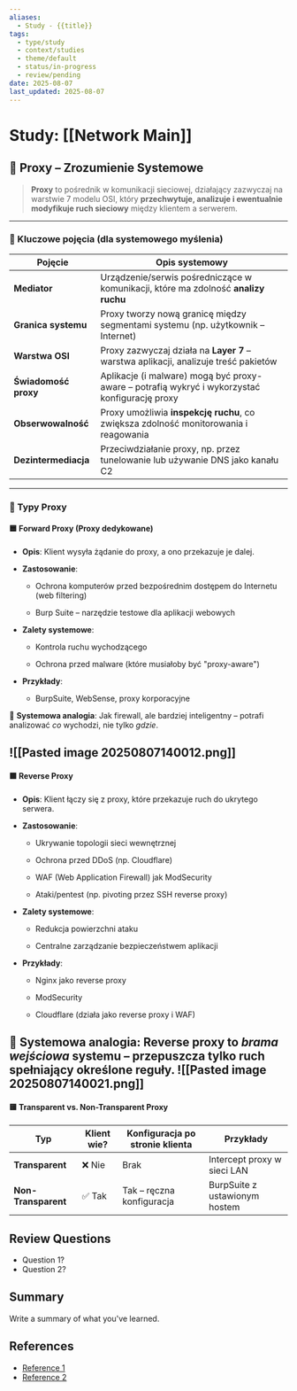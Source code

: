 ```yaml
---
aliases:
  - Study - {{title}}
tags:
  - type/study
  - context/studies
  - theme/default
  - status/in-progress
  - review/pending
date: 2025-08-07
last_updated: 2025-08-07
---
```


# Study: [[Network Main]]

## 🧠 Proxy – Zrozumienie Systemowe

> **Proxy** to pośrednik w komunikacji sieciowej, działający zazwyczaj na warstwie 7 modelu OSI, który **przechwytuje, analizuje i ewentualnie modyfikuje ruch sieciowy** między klientem a serwerem.

---
### 🔑 Kluczowe pojęcia (dla systemowego myślenia)

| Pojęcie              | Opis systemowy                                                                                |
| -------------------- | --------------------------------------------------------------------------------------------- |
| **Mediator**         | Urządzenie/serwis pośredniczące w komunikacji, które ma zdolność **analizy ruchu**            |
| **Granica systemu**  | Proxy tworzy nową granicę między segmentami systemu (np. użytkownik – Internet)               |
| **Warstwa OSI**      | Proxy zazwyczaj działa na **Layer 7** – warstwa aplikacji, analizuje treść pakietów           |
| **Świadomość proxy** | Aplikacje (i malware) mogą być proxy-aware – potrafią wykryć i wykorzystać konfigurację proxy |
| **Obserwowalność**   | Proxy umożliwia **inspekcję ruchu**, co zwiększa zdolność monitorowania i reagowania          |
| **Dezintermediacja** | Przeciwdziałanie proxy, np. przez tunelowanie lub używanie DNS jako kanału C2                 |

---

### 🧩 Typy Proxy

#### 🟦 **Forward Proxy (Proxy dedykowane)**

- **Opis**: Klient wysyła żądanie do proxy, a ono przekazuje je dalej.
    
- **Zastosowanie**:
    
    - Ochrona komputerów przed bezpośrednim dostępem do Internetu (web filtering)
        
    - Burp Suite – narzędzie testowe dla aplikacji webowych
        
- **Zalety systemowe**:
    
    - Kontrola ruchu wychodzącego
        
    - Ochrona przed malware (które musiałoby być "proxy-aware")
        
- **Przykłady**:
    
    - BurpSuite, WebSense, proxy korporacyjne
        

📌 **Systemowa analogia**: Jak firewall, ale bardziej inteligentny – potrafi analizować _co_ wychodzi, nie tylko _gdzie_.

![[Pasted image 20250807140012.png]]
---

#### 🟩 **Reverse Proxy**

- **Opis**: Klient łączy się z proxy, które przekazuje ruch do ukrytego serwera.
    
- **Zastosowanie**:
    
    - Ukrywanie topologii sieci wewnętrznej
        
    - Ochrona przed DDoS (np. Cloudflare)
        
    - WAF (Web Application Firewall) jak ModSecurity
        
    - Ataki/pentest (np. pivoting przez SSH reverse proxy)
        
- **Zalety systemowe**:
    
    - Redukcja powierzchni ataku
        
    - Centralne zarządzanie bezpieczeństwem aplikacji
        
- **Przykłady**:
    
    - Nginx jako reverse proxy
        
    - ModSecurity
        
    - Cloudflare (działa jako reverse proxy i WAF)
        

📌 **Systemowa analogia**: Reverse proxy to _brama wejściowa_ systemu – przepuszcza tylko ruch spełniający określone reguły.
![[Pasted image 20250807140021.png]]
---

#### 🟨 **Transparent vs. Non-Transparent Proxy**

| Typ                 | Klient wie? | Konfiguracja po stronie klienta | Przykłady                     |
| ------------------- | ----------- | ------------------------------- | ----------------------------- |
| **Transparent**     | ❌ Nie       | Brak                            | Intercept proxy w sieci LAN   |
| **Non-Transparent** | ✅ Tak       | Tak – ręczna konfiguracja       | BurpSuite z ustawionym hostem |
## Review Questions
- Question 1?
- Question 2?

## Summary
Write a summary of what you've learned.

## References
- [Reference 1](link)
- [Reference 2](link)